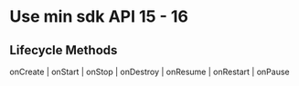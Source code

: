 # Use min sdk API 15 - 16


Lifecycle Methods
---
onCreate | onStart   | onStop  | onDestroy |
onResume | onRestart | onPause          
